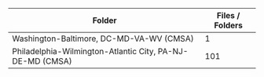 | Folder                                                    |   Files / Folders |
|-----------------------------------------------------------|-------------------|
| Washington-Baltimore, DC-MD-VA-WV (CMSA)                  |                 1 |
| Philadelphia-Wilmington-Atlantic City, PA-NJ-DE-MD (CMSA) |               101 |